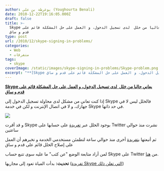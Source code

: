 ```yaml
---
author: يوغرطة بن علي (Youghourta Benali)
date: 2010-12-22T19:16:05.000Z
draft: false
title: >-
  Skype يعاني حاليا من خلل  لدى تسجيل الدخول، و العمل على حل المشكلة قائم على
  قدم و ساق 
type: post
url: /2010/12/skype-signing-in-problems/
categories:
  - Web
  - متفرقات
tags:
  - skype
coverImage: /static/images/skype-signing-in-problems/Skype-problem.png
excerpt: "**[Skype يعاني حاليا من خلل\_ لدى تسجيل الدخول، و العمل على حل المشكلة قائم على قدم و ساق](https://www.it-scoop.com/2010/12/skype-signing-in-problems/)**\n\nإذا كنت تعاني من مشكل لدى محاولة تسجيل الدخول إلى Skype فالخلل ليس لا في جهازك، و لا في اتصال الإنترنت و لكن"
---
```

**[Skype يعاني حاليا من خلل  لدى تسجيل الدخول، و العمل على حل المشكلة قائم على قدم و ساق](https://www.it-scoop.com/2010/12/skype-signing-in-problems/)**

إذا كنت تعاني من مشكل لدى محاولة تسجيل الدخول إلى Skype فالخلل ليس لا في جهازك، و لا في اتصال الإنترنت و لكن في خدمة Skype في حد ذاتها.

![](/static/images/skype-signing-in-problems/Skype-problem.png)

و قد أقرت Skype بوجود الخلل عبر [تغريدة](http://twitter.com/Skype/statuses/17624508332515328) على حسابها على Twitter نشرت منذ حوالي ساعتين

ثم أتبعتها [بتغريدة](http://twitter.com/Skype/statuses/17641862433083392) أخرى منذ حوالي ساعة لتطمئن مستخدمي الخدمة و تخبرهم أن العمل على إصلاح الخلل قائم على قدم و ساق

لمن أراد متابعة الوضع "عن كثب" ما عليه سوى تتبع حساب Skype على Twitter من [هنا](http://twitter.com/Skype).

**تحديث:** بدأت المياة تعود إلى مجاريها ([تغريدة Skype التي تعلن ذلك](http://twitter.com/Skype/statuses/17677824441720832))
